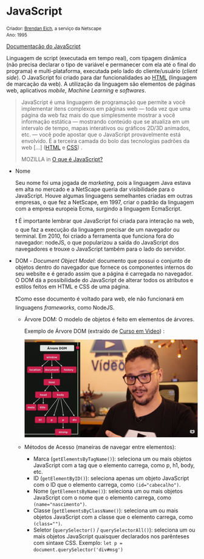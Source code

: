# JavaScript

<small>Criador: <a href="https://github.com/BrendanEich"> Brendan Eich</a>, a serviço da Netscape <br/>Ano: 1995</small>

[Documentação do JavaScript](https://developer.mozilla.org/pt-BR/docs/Web/JavaScript)

Linguagem de script (executada em tempo real), com tipagem dinâmica (não precisa declarar o tipo de variável e permanecer com ela até o final do programa) e multi-plataforma, executada pelo lado do cliente/usuário (*client side*). O JavaScript foi criado para dar funcionalidades ao [HTML](https://github.com/MarleneMoraes/nunca-pare-de-aprender/tree/main/HTML) (linguagem de marcação da web). A utilização da linguagem são elementos de páginas web, aplicativos *mobile*,  *Machine Learning* e *softwares*. 

> JavaScript é uma linguagem de programação que permite a você  implementar itens complexos em páginas web — toda vez que uma página da  web faz mais do que simplesmente mostrar a você informação estática —  mostrando conteúdo que se atualiza em um intervalo de tempo, mapas  interativos ou gráficos 2D/3D animados, etc. — você pode apostar que o  JavaScript provavelmente está envolvido. É a terceira camada do bolo das tecnologias padrões da web [...] ([HTML](https://developer.mozilla.org/en-US/docs/Learn/HTML) e [CSS](https://developer.mozilla.org/en-US/docs/Learn/CSS)) .
>
> MOZILLA in [O que é JavaScript?](https://developer.mozilla.org/pt-BR/docs/Learn/JavaScript/First_steps/What_is_JavaScript)



- Nome

  Seu nome foi uma jogada de *marketing*, pois a linguagem Java estava em alta no mercado e a NetScape queria dar visibilidade para o JavaScript. Houve algumas linguagens semelhantes criadas em outras empresas, o que fez a NetScape, em 1997, criar o padrão da linguagem com a empresa europeia Ecma, surgindo a linguagem EcmaScript.

   :exclamation: É importante lembrar que JavaScript foi criada para interação na web, o que faz a execução da linguagem precisar de um navegador ou terminal. Em 2010, foi criado a ferramenta que funciona fora do navegador: nodeJS, o que popularizou a saída do JavaScript dos navegadores e trouxe o JavaScript também para o lado do servidor.



- DOM - *Document Object Model*: documento que possui o conjunto de objetos dentro do navegador que fornece os componentes internos do seu website e é gerado assim que a página é carregada no navegador. O DOM dá a possibilidade do JavaScript de alterar todos os atributos e estilos feitos em HTML e CSS de uma página.

  :exclamation:Como esse documento é voltado para web, ele não funcionará em linguagens *frameworks*, como NodeJS.

  - Árvore DOM: O modelo de objetos é feito em elementos de árvores. 

    Exemplo de Árvore DOM (extraído de [Curso em Video](https://www.youtube.com/watch?v=WWZX8RWLxIk&list=PLHz_AreHm4dlsK3Nr9GVvXCbpQyHQl1o1&index=15)) :

    ![Exemplo de Árvore DOM](.\ArvoreDOM.png)

  - Métodos de Acesso (maneiras de navegar entre elementos):

    - Marca (`getElementsByTagName()`): seleciona um ou mais objetos JavaScript com a tag que o elemento carrega, como p, h1, body, etc.
    - ID (`getElementByID()`): seleciona apenas um objeto JavaScript com o ID que o elemento carrega, como `(id="cabecalho")`. 
    - Nome (`getElementsByName()`): seleciona um ou mais objetos JavaScript com o nome que o elemento carrega, como `(name="nascimento")`. 
    - Classe (`getElementsByClassName()`): seleciona um ou mais objetos JavaScript com a classe que o elemento carrega, como `(class="")`. 
    - Seletor (`querySelector()` / `querySelectorAll()`): seleciona um ou mais objetos JavaScript quaisquer declarados nos parênteses com sintaxe CSS. Exemplo: `let p = document.querySelector('div#msg')`  



​			 
